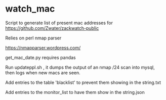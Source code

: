 # watch_mac
Script to generate list of present mac addresses for https://github.com/Zwater/zackwatch-public

Relies on perl nmap parser

https://nmapparser.wordpress.com/

get_mac_date.py requires pandas

Run updateppl.sh , it dumps the output of an nmap /24 scan into mysql, then logs when new macs are seen.

Add entries to the table 'blacklist' to prevent them showing in the string.txt

Add entries to the monitor_list to have them show in the string.json
